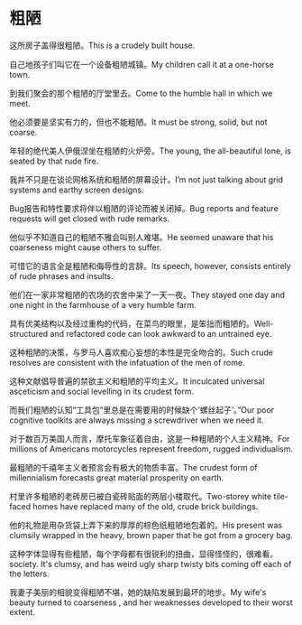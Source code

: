 # 粗陋

<p><span class="chinese">这所房子盖得很粗陋。</span><span class="english">This is a crudely built house.</span></p>

<p><span class="chinese">自己地孩子们叫它在一个设备粗陋城镇。</span><span class="english">My children call it at a one-horse town.</span></p>

<p><span class="chinese">到我们聚会的那个粗陋的厅堂里去。</span><span class="english">Come to the humble hall in which we meet.</span></p>

<p><span class="chinese">他必须要是坚实有力的，但也不能粗陋。</span><span class="english">It must be strong, solid, but not coarse.</span></p>

<p><span class="chinese">年轻的绝代美人伊俄涅坐在粗陋的火炉旁。</span><span class="english">The young, the all-beautiful Ione, is seated by that rude fire.</span></p>

<p><span class="chinese">我并不只是在谈论网格系统和粗陋的屏幕设计。</span><span class="english">I’m not just talking about grid systems and earthy screen designs.</span></p>

<p><span class="chinese">Bug报告和特性要求将伴以粗陋的评论而被关闭掉。</span><span class="english">Bug reports and feature requests will get closed with rude remarks.</span></p>

<p><span class="chinese">他似乎不知道自己的粗陋不雅会叫别人难堪。</span><span class="english">He seemed unaware that his coarseness might cause others to suffer.</span></p>

<p><span class="chinese">可惜它的语言全是粗陋和侮辱性的言辞。</span><span class="english">Its speech, however, consists entirely of rude phrases and insults.</span></p>

<p><span class="chinese">他们在一家非常粗陋的农场的农舍中呆了一天一夜。</span><span class="english">They stayed one day and one night in the farmhouse of a very humble farm.</span></p>

<p><span class="chinese">具有优美结构以及经过重构的代码，在菜鸟的眼里，是笨拙而粗陋的。</span><span class="english">Well-structured and refactored code can look awkward to an untrained eye.</span></p>

<p><span class="chinese">这种粗陋的决策，与罗马人喜欢痴心妄想的本性是完全吻合的。</span><span class="english">Such crude resolves are consistent with the infatuation of the men of rome.</span></p>

<p><span class="chinese">这种文献倡导普遍的禁欲主义和粗陋的平均主义。</span><span class="english">It inculcated universal asceticism and social levelling in its crudest form.</span></p>

<p><span class="chinese">而我们粗陋的认知“工具包”里总是在需要用的时候缺个‘螺丝起子’。”</span><span class="english">Our poor cognitive toolkits are always missing a screwdriver when we need it.</span></p>

<p><span class="chinese">对于数百万美国人而言，摩托车象征着自由，这是一种粗陋的个人主义精神。</span><span class="english">For millions of Americans motorcycles represent freedom, rugged individualism.</span></p>

<p><span class="chinese">最粗陋的千禧年主义者预言会有极大的物质丰富。</span><span class="english">The crudest form of millennialism forecasts great material prosperity on earth.</span></p>

<p><span class="chinese">村里许多粗陋的老砖房已被白瓷砖贴面的两层小楼取代。</span><span class="english">Two-storey white tile-faced homes have replaced many of the old, crude brick buildings.</span></p>

<p><span class="chinese">他的礼物是用杂货袋上弄下来的厚厚的棕色纸粗陋地包着的。</span><span class="english">His present was clumsily wrapped in the heavy, brown paper that he got from a grocery bag.</span></p>

<p><span class="chinese">这种字体显得有些粗陋，每个字母都有很锐利的扭曲，显得怪怪的，很难看。</span><span class="english">society. It's clumsy, and has weird ugly sharp twisty bits coming off each of the letters.</span></p>

<p><span class="chinese">我妻子美丽的相貌变得粗陋不堪，她的缺陷发展到最坏的地步。</span><span class="english">My wife's beauty turned to coarseness , and her weaknesses developed to their worst extent.</span></p>

